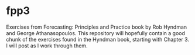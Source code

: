 # fpp3
Exercises from Forecasting: Principles and Practice book by Rob Hyndman and George Athanasopoulos.
This repository will hopefully contain a good chunk of the exercises found in the Hyndman book, starting with Chapter 3. I will post as I work through them.
